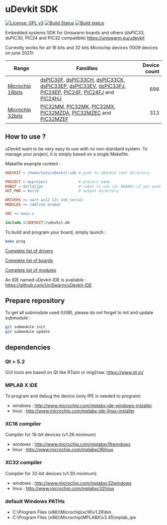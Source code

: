 # uDevkit SDK

[![License: GPL v3](https://img.shields.io/badge/License-GPL%20v3-blue.svg)](http://www.gnu.org/licenses/gpl-3.0)
[![Build Status](https://travis-ci.org/UniSwarm/uDevkit-SDK.svg?branch=master)](https://travis-ci.org/UniSwarm/uDevkit-SDK)
[![Build status](https://ci.appveyor.com/api/projects/status/705wh874ftky5mx9?svg=true)](https://ci.appveyor.com/project/sebcaux/udevkit-sdk)

Embedded systems SDK for Uniswarm boards and others (dsPIC33, dsPIC30, PIC24 and PIC32 compatible) https://uniswarm.eu/udevkit

Currently works for all 16 bits and 32 bits Microchip devices (1009 devices on june 2021):

|Range|Famillies|Device count|
|-----|---------|-----------:|
|[Microchip 16bits](support/archi/pic16b/README.md)|[dsPIC30F](support/archi/dspic30f/README.md), [dsPIC33CH](support/archi/dspic33ch/README.md), [dsPIC33CK](support/archi/dspic33ck/README.md), [dsPIC33EP](support/archi/dspic33ep/README.md), [dsPIC33EV](support/archi/dspic33ev/README.md), [dsPIC33FJ](support/archi/dspic33fj/README.md), [PIC24EP](support/archi/pic24ep/README.md), [PIC24F](support/archi/pic24f/README.md), [PIC24FJ](support/archi/pic24fj/README.md) and [PIC24HJ](support/archi/pic24hj/README.md)|696|
|[Microchip 32bits](support/archi/pic32/README.md)|[PIC32MM](support/archi/pic32mm/README.md), [PIC32MK](support/archi/pic32mk/README.md), [PIC32MX](support/archi/pic32mx/README.md), [PIC32MZDA](support/archi/pic32mzda/README.md), [PIC32MZEC](support/archi/pic32mzec/README.md) and [PIC32MZEF](support/archi/pic32mzef/README.md)|313|

## How to use ?
uDevkit want to be very easy to use with no non-standard system. To manage your
project, it is simply based on a single Makefile.

Makefile example content :

```Makefile
UDEVKIT = /home/toto/uDevkit-sdk # path to uDevkit root directory

PROJECT = myproject              # project name
ROBOT = deltatips                # robot to use (or BOARD= if you want to choose only a board)
OUT_PWD = build                  # output directory

DRIVERS += uart ax12 i2c usb_serial
MODULES += cmdline mrobot

SRC += main.c

include $(UDEVKIT)/udevkit.mk
```

To build and program your board, simply launch :

```bash
make prog
```

[Complete list of drivers](support/driver/README.md)

[Complete list of boards](support/board/README.md)

[Complete list of modules](support/module/README.md)

An IDE named uDevkit-IDE is available : https://github.com/UniSwarm/uDevkit-IDE

## Prepare repository

To get all submodule used (USB), please do not forget to init and update submodule :

```bash
git submodule init
git submodule update
```

## dependencies

### Qt > 5.2

GUI tools are based on Qt like RTsim or img2raw. https://www.qt.io/

### MPLAB X IDE

To program and debug the device (only IPE is needed to program)

* windows : http://www.microchip.com/mplabx-ide-windows-installer
* linux : http://www.microchip.com/mplabx-ide-linux-installer

### XC16 compiler

Compiler for 16-bit devices (v1.26 minimum)

* windows : http://www.microchip.com/mplabxc16windows
* linux : http://www.microchip.com/mplabxc16linux

### XC32 compiler

Compiler for 32-bit devices (v1.30 minimum)

* windows : http://www.microchip.com/mplabxc32windows
* linux : http://www.microchip.com/mplabxc32linux

### default Windows PATHs

* C:\\Program Files (x86)\\Microchip\\xc16\\v1.26\\bin
* C:\\Program Files (x86)\\Microchip\\MPLABX\\v3.45\\mplab_ipe
